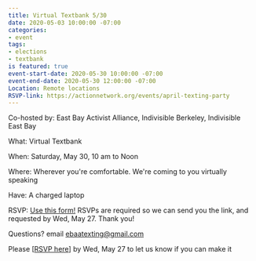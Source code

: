 ```yaml
---
title: Virtual Textbank 5/30
date: 2020-05-03 10:00:00 -07:00
categories:
- event
tags:
- elections
- textbank
is featured: true
event-start-date: 2020-05-30 10:00:00 -07:00
event-end-date: 2020-05-30 12:00:00 -07:00
Location: Remote locations
RSVP-link: https://actionnetwork.org/events/april-texting-party
---
```


Co-hosted by: East Bay Activist Alliance, Indivisible Berkeley, Indivisible East Bay

What: Virtual Textbank 

When: Saturday, May 30, 10 am to Noon

Where: Wherever you're comfortable. We're coming to you virtually speaking

Have: A charged laptop

RSVP: [Use this form!](https://actionnetwork.org/events/may-texting-party) RSVPs are required so we can send you the link, and requested by Wed, May 27.
Thank you!

Questions? email [ebaatexting@gmail.com](mailto:ebaatexting@gmail.com)

Please [[RSVP here](https://actionnetwork.org/events/april-texting-party)]  by Wed, May 27 to let us know if you can make it

